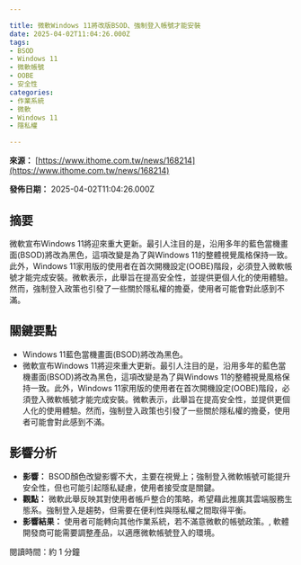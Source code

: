 ```yaml
---

title: 微軟Windows 11將改版BSOD、強制登入帳號才能安裝
date: 2025-04-02T11:04:26.000Z
tags:
- BSOD
- Windows 11
- 微軟帳號
- OOBE
- 安全性
categories:
- 作業系統
- 微軟
- Windows 11
- 隱私權

---
```


**來源：** [https://www.ithome.com.tw/news/168214](https://www.ithome.com.tw/news/168214)

**發佈日期：** 2025-04-02T11:04:26.000Z

## 摘要

微軟宣布Windows 11將迎來重大更新。最引人注目的是，沿用多年的藍色當機畫面(BSOD)將改為黑色，這項改變是為了與Windows 11的整體視覺風格保持一致。此外，Windows 11家用版的使用者在首次開機設定(OOBE)階段，必須登入微軟帳號才能完成安裝。微軟表示，此舉旨在提高安全性，並提供更個人化的使用體驗。然而，強制登入政策也引發了一些關於隱私權的擔憂，使用者可能會對此感到不滿。

## 關鍵要點

*   Windows 11藍色當機畫面(BSOD)將改為黑色。
*   微軟宣布Windows 11將迎來重大更新。最引人注目的是，沿用多年的藍色當機畫面(BSOD)將改為黑色，這項改變是為了與Windows 11的整體視覺風格保持一致。此外，Windows 11家用版的使用者在首次開機設定(OOBE)階段，必須登入微軟帳號才能完成安裝。微軟表示，此舉旨在提高安全性，並提供更個人化的使用體驗。然而，強制登入政策也引發了一些關於隱私權的擔憂，使用者可能會對此感到不滿。

## 影響分析

*   **影響：** BSOD顏色改變影響不大，主要在視覺上；強制登入微軟帳號可能提升安全性，但也可能引起隱私疑慮，使用者接受度是關鍵。
*   **觀點：** 微軟此舉反映其對使用者帳戶整合的策略，希望藉此推廣其雲端服務生態系。強制登入是趨勢，但需要在便利性與隱私權之間取得平衡。
*   **影響結果：** 使用者可能轉向其他作業系統，若不滿意微軟的帳號政策。, 軟體開發商可能需要調整產品，以適應微軟帳號登入的環境。

閱讀時間：約 1 分鐘
